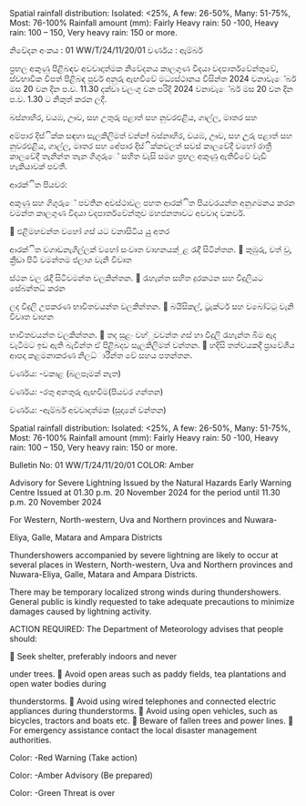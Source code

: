 Spatial rainfall distribution: Isolated: <25%, A few: 26-50%, Many: 51-75%, Most: 76-100% Rainfall amount (mm): Fairly Heavy rain: 50 -100, Heavy rain: 100 – 150, Very heavy rain: 150 or more.

නිවේදන අංකය : 01 WW/T/24/11/20/01 වර්ණය : ඇම්බර්

ප්‍රභල අකුණු පිළිබඳව අවවාදාත්මක නිවේදනය කාලගුණ විදයා වදපාර්තවේන්තුවේ, ස්වභාවික විපත් පිළිබඳ පූර්ව අනුරු ඇඟවීවේ මධ්‍යස්ථානය විසින්ත 2024 වනාවැේබර් මස 20 වන දින ප.ව. 11.30 දක්වා වලංගු වන පරිදි 2024 වනාවැේබර් මස 20 වන දින ප.ව. 1.30 ට නිකුත් කරන ලදී.

බස්නාහිර, වයඹ, ඌව, සහ උතුරු පළාත් සහ නුවරඑළිය, ගාල්ල, මාතර සහ

අම්පාර දිස්ික්ක සඳහා සැලකිලිමත් වන්න! බස්නාහිර, වයඹ, ඌව, සහ උුරු පළාත් සහ නුවරඑළිය, ගාල්ල, මාතර සහ අේපාර දිස්ික්කවලත් සවස් කාලවේදී වහෝ රාත්‍රී කාලවේදී තැනින්ත තැන ගිගුරුේ සහිත වැසි සමග ප්‍රභල අකුණු ඇතිවීවේ වැඩි හැකියාවක් පවතී.

ආරක්ිත පියවර:

අකුණු සහ ගිගුරුේ පවතින අවස්ථාවල පහත ආරක්ිත පියවරයන්ත අනුගමනය කරන වමන්ත කාලගුණ විදයා වදපාර්තවේන්තුව මහජනතාවට අවවාද වකවර්.

 එළිමහවන්ත වහෝ ගස් යට වනාසිටිය යුු අතර

ආරක්ිත වගාඩනැගිල්ලක් වහෝ සංවෘත වාහනයක් ුළ රැදී සිටින්තන.  කුඹුරු, වත් වු, ක්‍රීඩා පිටි වමන්තම ජලාශ වැනි විවෘත

ස්ථන වල රැදී සිටීවමන්ත වලකින්තන.  රැහැන්ත සහිත දුරකථන සහ විදුලියට සේබන්තධ්‍ කරන

ලද විදුලි උපකරණ භාවිතවයන්ත වලකින්තන.  බයිසිකල්, ට්‍රැක්ටර් සහ වබෝට්ටු වැනි විවෘත වාහන

භාවිතවයන්ත වලකින්තන.  තද සුළං වහ්ුවවන්ත ගස් හා විදුලි රැහැන්ත බිම ඇද වැටීමට ඉඩ ඇති බැවින්ත ඒ පිළිබදව සැලකිලිමත් වන්තන.  හදිසි තත්වයකදී ප්‍රාවේශීය ආපදා කළමනාකරණ නිලධ්‍ාරීන්ත වේ සහය පතන්තන.

වර්ණය: -වකාළ (බලපෑමක් නැත)

වර්ණය: -රතු අනතුරු ඇඟවීම(පියවර ගන්තන)

වර්ණය: -ඇම්බර් අවවාදාත්මක (සූදානේ වන්තන)

Spatial rainfall distribution: Isolated: <25%, A few: 26-50%, Many: 51-75%, Most: 76-100% Rainfall amount (mm): Fairly Heavy rain: 50 -100, Heavy rain: 100 – 150, Very heavy rain: 150 or more.

Bulletin No: 01 WW/T/24/11/20/01 COLOR: Amber

Advisory for Severe Lightning Issued by the Natural Hazards Early Warning Centre Issued at 01.30 p.m. 20 November 2024 for the period until 11.30 p.m. 20 November 2024

For Western, North-western, Uva and Northern provinces and Nuwara-

Eliya, Galle, Matara and Ampara Districts

Thundershowers accompanied by severe lightning are likely to occur at several places in Western, North-western, Uva and Northern provinces and Nuwara-Eliya, Galle, Matara and Ampara Districts.

There may be temporary localized strong winds during thundershowers. General public is kindly requested to take adequate precautions to minimize damages caused by lightning activity.

ACTION REQUIRED: The Department of Meteorology advises that people should:

 Seek shelter, preferably indoors and never

under trees.  Avoid open areas such as paddy fields, tea plantations and open water bodies during

thunderstorms.  Avoid using wired telephones and connected electric appliances during thunderstorms.  Avoid using open vehicles, such as bicycles, tractors and boats etc.  Beware of fallen trees and power lines.  For emergency assistance contact the local disaster management authorities.

Color: -Red Warning (Take action)

Color: -Amber Advisory (Be prepared)

Color: -Green Threat is over